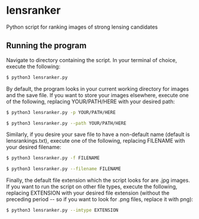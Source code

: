# lensranker
Python script for ranking images of strong lensing candidates

## Running the program
Navigate to directory containing the script.
In your terminal of choice, execute the following:
```sh
$ python3 lensranker.py
```
By default, the program looks in your current working directory for images and the save file. If you want to store your images elsewhere, execute one of the following, replacing YOUR/PATH/HERE with your desired path:
```sh
$ python3 lensranker.py -p YOUR/PATH/HERE
```
```sh
$ python3 lensranker.py --path YOUR/PATH/HERE
```
Similarly, if you desire your save file to have a non-default name (default is lensrankings.txt), execute one of the following, replacing FILENAME with your desired filename:
```sh
$ python3 lensranker.py -f FILENAME
```
```sh
$ python3 lensranker.py --filename FILENAME
```
Finally, the default file extension which the script looks for are .jpg images. If you want to run the script on other file types, execute the following, replacing EXTENSION with your desired file extension (without the preceding period -- so if you want to look for .png files, replace it with png): 
```sh
$ python3 lensranker.py --imtype EXTENSION
```

